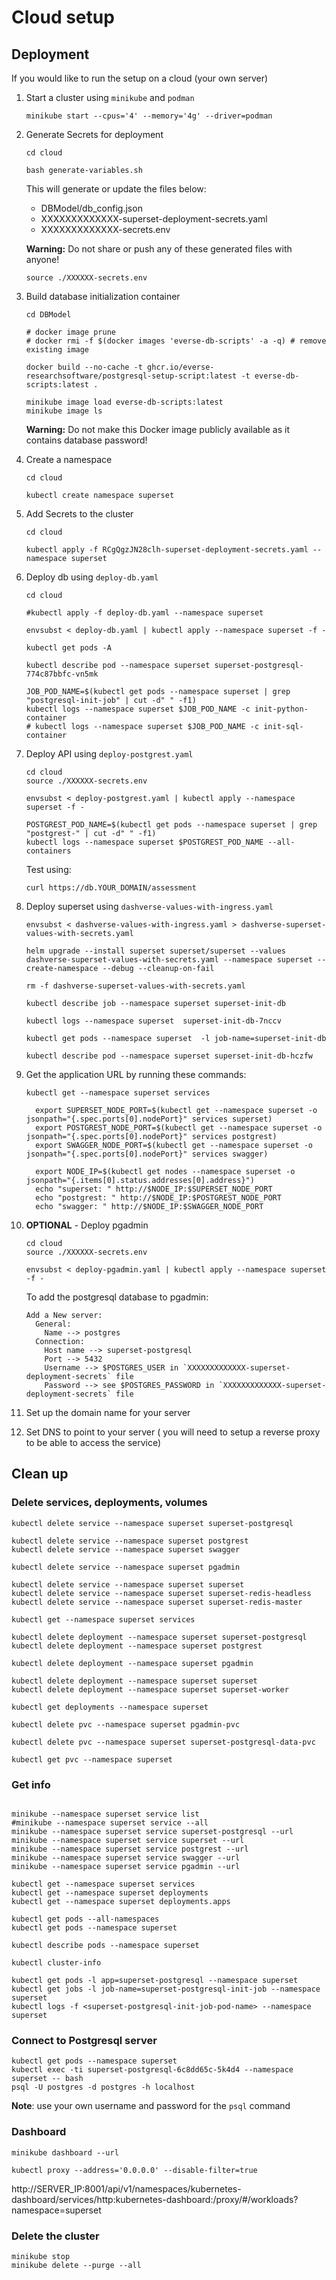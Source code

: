 # Cloud setup

## Deployment

If you would like to run the setup on a cloud (your own server)

1. Start a cluster using `minikube` and `podman`

    ```shell
    minikube start --cpus='4' --memory='4g' --driver=podman
    ```

1. Generate Secrets for deployment

    ```shell
    cd cloud

    bash generate-variables.sh
    ```

    This will generate or update the files below:

    - DBModel/db_config.json
    - XXXXXXXXXXXXX-superset-deployment-secrets.yaml
    - XXXXXXXXXXXXX-secrets.env

    **Warning:** Do not share or push any of these generated files with anyone!

    ```shell
    source ./XXXXXX-secrets.env
    ```

1. Build database initialization container

    ```shell
    cd DBModel

    # docker image prune
    # docker rmi -f $(docker images 'everse-db-scripts' -a -q) # remove existing image

    docker build --no-cache -t ghcr.io/everse-researchsoftware/postgresql-setup-script:latest -t everse-db-scripts:latest .

    minikube image load everse-db-scripts:latest
    minikube image ls
    ```

    **Warning:** Do not make this Docker image publicly available as it contains database password!

1. Create a namespace

    ```shell
    cd cloud

    kubectl create namespace superset
    ```

1. Add Secrets to the cluster

    ```shell
    cd cloud

    kubectl apply -f RCgQgzJN28clh-superset-deployment-secrets.yaml --namespace superset
    ```

1. Deploy db using `deploy-db.yaml`

    ```shell
    cd cloud

    #kubectl apply -f deploy-db.yaml --namespace superset

    envsubst < deploy-db.yaml | kubectl apply --namespace superset -f -

    kubectl get pods -A

    kubectl describe pod --namespace superset superset-postgresql-774c87bbfc-vn5mk

    JOB_POD_NAME=$(kubectl get pods --namespace superset | grep "postgresql-init-job" | cut -d" " -f1)
    kubectl logs --namespace superset $JOB_POD_NAME -c init-python-container
    # kubectl logs --namespace superset $JOB_POD_NAME -c init-sql-container
    ```

1. Deploy API using `deploy-postgrest.yaml`

    ```shell
    cd cloud
    source ./XXXXXX-secrets.env

    envsubst < deploy-postgrest.yaml | kubectl apply --namespace superset -f -

    POSTGREST_POD_NAME=$(kubectl get pods --namespace superset | grep "postgrest-" | cut -d" " -f1)
    kubectl logs --namespace superset $POSTGREST_POD_NAME --all-containers
    ```

    Test using:

    ```shell
    curl https://db.YOUR_DOMAIN/assessment
    ```

1. Deploy superset using `dashverse-values-with-ingress.yaml`

    ```shell
    envsubst < dashverse-values-with-ingress.yaml > dashverse-superset-values-with-secrets.yaml

    helm upgrade --install superset superset/superset --values dashverse-superset-values-with-secrets.yaml --namespace superset --create-namespace --debug --cleanup-on-fail

    rm -f dashverse-superset-values-with-secrets.yaml
    ```

    ```shell
    kubectl describe job --namespace superset superset-init-db
    ```

    ```shell
    kubectl logs --namespace superset  superset-init-db-7nccv
    ```

    ```shell
    kubectl get pods --namespace superset  -l job-name=superset-init-db
    ```

    ```shell
    kubectl describe pod --namespace superset superset-init-db-hczfw
    ```

1. Get the application URL by running these commands:

    ```shell
    kubectl get --namespace superset services
    ```

    ```shell
      export SUPERSET_NODE_PORT=$(kubectl get --namespace superset -o jsonpath="{.spec.ports[0].nodePort}" services superset)
      export POSTGREST_NODE_PORT=$(kubectl get --namespace superset -o jsonpath="{.spec.ports[0].nodePort}" services postgrest)
      export SWAGGER_NODE_PORT=$(kubectl get --namespace superset -o jsonpath="{.spec.ports[0].nodePort}" services swagger)

      export NODE_IP=$(kubectl get nodes --namespace superset -o jsonpath="{.items[0].status.addresses[0].address}")
      echo "superset: " http://$NODE_IP:$SUPERSET_NODE_PORT
      echo "postgrest: " http://$NODE_IP:$POSTGREST_NODE_PORT
      echo "swagger: " http://$NODE_IP:$SWAGGER_NODE_PORT
    ```

1. **OPTIONAL** - Deploy pgadmin

    ```shell
    cd cloud
    source ./XXXXXX-secrets.env

    envsubst < deploy-pgadmin.yaml | kubectl apply --namespace superset -f -
    ```

    To add the postgresql database to pgadmin:

    ```shell
    Add a New server:
      General:
        Name --> postgres
      Connection:
        Host name --> superset-postgresql
        Port --> 5432
        Username --> $POSTGRES_USER in `XXXXXXXXXXXXX-superset-deployment-secrets` file
        Password --> see $POSTGRES_PASSWORD in `XXXXXXXXXXXXX-superset-deployment-secrets` file
    ```

1. Set up the domain name for your server

1. Set DNS to point to your server ( you will need to setup a reverse proxy to be able to access the service)

## Clean up

### Delete services, deployments, volumes

```shell
kubectl delete service --namespace superset superset-postgresql

kubectl delete service --namespace superset postgrest
kubectl delete service --namespace superset swagger

kubectl delete service --namespace superset pgadmin

kubectl delete service --namespace superset superset
kubectl delete service --namespace superset superset-redis-headless
kubectl delete service --namespace superset superset-redis-master

kubectl get --namespace superset services

kubectl delete deployment --namespace superset superset-postgresql
kubectl delete deployment --namespace superset postgrest

kubectl delete deployment --namespace superset pgadmin

kubectl delete deployment --namespace superset superset
kubectl delete deployment --namespace superset superset-worker

kubectl get deployments --namespace superset

kubectl delete pvc --namespace superset pgadmin-pvc

kubectl delete pvc --namespace superset superset-postgresql-data-pvc

kubectl get pvc --namespace superset
```

### Get info

```shell

minikube --namespace superset service list
#minikube --namespace superset service --all
minikube --namespace superset service superset-postgresql --url
minikube --namespace superset service superset --url
minikube --namespace superset service postgrest --url
minikube --namespace superset service swagger --url
minikube --namespace superset service pgadmin --url

kubectl get --namespace superset services
kubectl get --namespace superset deployments
kubectl get --namespace superset deployments.apps

kubectl get pods --all-namespaces
kubectl get pods --namespace superset

kubectl describe pods --namespace superset

kubectl cluster-info

kubectl get pods -l app=superset-postgresql --namespace superset
kubectl get jobs -l job-name=superset-postgresql-init-job --namespace superset
kubectl logs -f <superset-postgresql-init-job-pod-name> --namespace superset
```

### Connect to Postgresql server

```shell
kubectl get pods --namespace superset
kubectl exec -ti superset-postgresql-6c8dd65c-5k4d4 --namespace superset -- bash
psql -U postgres -d postgres -h localhost
```

**Note**: use your own username and password for the `psql` command

### Dashboard

```shell
minikube dashboard --url
```

```shell
kubectl proxy --address='0.0.0.0' --disable-filter=true
```

http://SERVER_IP:8001/api/v1/namespaces/kubernetes-dashboard/services/http:kubernetes-dashboard:/proxy/#/workloads?namespace=superset

### Delete the cluster

```shell
minikube stop
minikube delete --purge --all
```
